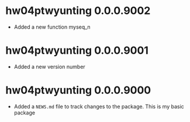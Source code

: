 # hw04ptwyunting 0.0.0.9002

* Added a new function myseq_n

# hw04ptwyunting 0.0.0.9001

* Added a new version number

# hw04ptwyunting 0.0.0.9000

* Added a `NEWS.md` file to track changes to the package.
This is my basic package
